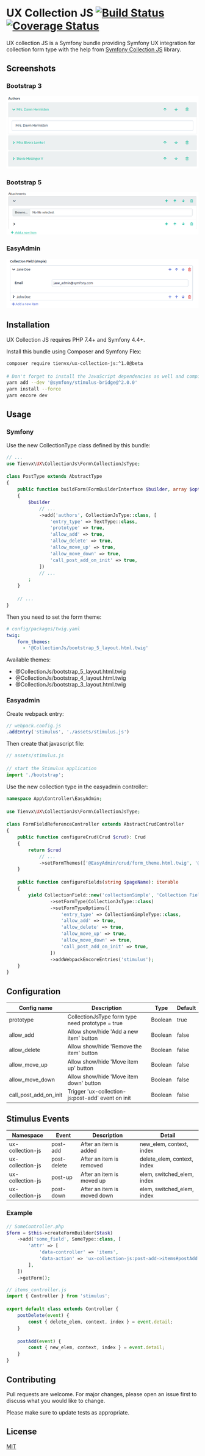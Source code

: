 # UX Collection JS  [![Build Status][actions_badge]][actions_link] [![Coverage Status][coveralls_badge]][coveralls_link]

UX collection JS is a Symfony bundle providing Symfony UX integration for collection form type with the help from [Symfony Collection JS](https://github.com/ruano-a/symfonyCollectionJs) library.

## Screenshots

### Bootstrap 3
![Screenshot Bootstrap 3](./images/collection-js-bootstrap-3.png)
### Bootstrap 5
![Screenshot Bootstrap 5](./images/collection-js-bootstrap-5.png)
### EasyAdmin
![Screenshot EasyAdmin](./images/collection-js-easyadmin.png)

## Installation

UX Collection JS requires PHP 7.4+ and Symfony 4.4+.

Install this bundle using Composer and Symfony Flex:

```sh
composer require tienvx/ux-collection-js:^1.0@beta

# Don't forget to install the JavaScript dependencies as well and compile
yarn add --dev '@symfony/stimulus-bridge@^2.0.0'
yarn install --force
yarn encore dev
```

## Usage

### Symfony

Use the new CollectionType class defined by this bundle:

```php
// ...
use Tienvx\UX\CollectionJs\Form\CollectionJsType;

class PostType extends AbstractType
{
    public function buildForm(FormBuilderInterface $builder, array $options)
    {
        $builder
            // ...
            ->add('authors', CollectionJsType::class, [
                'entry_type' => TextType::class,
                'prototype' => true,
                'allow_add' => true,
                'allow_delete' => true,
                'allow_move_up' => true,
                'allow_move_down' => true,
                'call_post_add_on_init' => true,
            ])
            // ...
        ;
    }

    // ...
}
```

Then you need to set the form theme:
```yaml
# config/packages/twig.yaml
twig:
    form_themes:
      - '@CollectionJs/bootstrap_5_layout.html.twig'
```

Available themes:
- @CollectionJs/bootstrap_5_layout.html.twig
- @CollectionJs/bootstrap_4_layout.html.twig
- @CollectionJs/bootstrap_3_layout.html.twig

### Easyadmin

Create webpack entry:

```javascript
// webpack.config.js
.addEntry('stimulus', './assets/stimulus.js')
```

Then create that javascript file:

```javascript
// assets/stimulus.js

// start the Stimulus application
import './bootstrap';
```

Use the new collection type in the easyadmin controller:

```php
namespace App\Controller\EasyAdmin;

use Tienvx\UX\CollectionJs\Form\CollectionJsType;

class FormFieldReferenceController extends AbstractCrudController
{
    public function configureCrud(Crud $crud): Crud
    {
        return $crud
            // ...
            ->setFormThemes(['@EasyAdmin/crud/form_theme.html.twig', '@CollectionJs/bootstrap_5_layout.html.twig']);
    }

    public function configureFields(string $pageName): iterable
    {
        yield CollectionField::new('collectionSimple', 'Collection Field (simple)')
                ->setFormType(CollectionJsType::class)
                ->setFormTypeOptions([
                    'entry_type' => CollectionSimpleType::class,
                    'allow_add' => true,
                    'allow_delete' => true,
                    'allow_move_up' => true,
                    'allow_move_down' => true,
                    'call_post_add_on_init' => true,
                ])
                ->addWebpackEncoreEntries('stimulus');
    }
}
```

## Configuration

| Config name            | Description                                       | Type     | Default |
|------------------------|---------------------------------------------------|----------|---------|
| prototype              | CollectionJsType form type need prototype = true  | Boolean  | true    |
| allow_add              | Allow show/hide 'Add a new item' button           | Boolean  | false   |
| allow_delete           | Allow show/hide 'Remove the item' button          | Boolean  | false   |
| allow_move_up          | Allow show/hide 'Move item up' button             | Boolean  | false   |
| allow_move_down        | Allow show/hide 'Move item down' button           | Boolean  | false   |
| call_post_add_on_init  | Trigger 'ux-collection-js:post-add' event on init | Boolean  | false   |

## Stimulus Events

| Namespace          | Event       | Description                 | Detail                       |
|--------------------|-------------|-----------------------------|------------------------------|
| ux-collection-js   | post-add    | After an item is added      | new_elem, context, index     |
| ux-collection-js   | post-delete | After an item is removed    | delete_elem, context, index  |
| ux-collection-js   | post-up     | After an item is moved up   | elem, switched_elem, index   |
| ux-collection-js   | post-down   | After an item is moved down | elem, switched_elem, index   |

### Example

```php
// SomeController.php
$form = $this->createFormBuilder($task)
    ->add('some_field', SomeType::class, [
        'attr' => [
            'data-controller' => 'items',
            'data-action' => 'ux-collection-js:post-add->items#postAdd ux-collection-js:post-delete->items#postDelete ',
        ],
    ])
    ->getForm();
```

```js
// items_controller.js
import { Controller } from 'stimulus';

export default class extends Controller {
    postDelete(event) {
        const { delete_elem, context, index } = event.detail;
    }

    postAdd(event) {
        const { new_elem, context, index } = event.detail;
    }
}
```

## Contributing
Pull requests are welcome. For major changes, please open an issue first to discuss what you would like to change.

Please make sure to update tests as appropriate.

## License
[MIT](LICENSE)

[actions_badge]: https://github.com/tienvx/ux-collection-js/workflows/main/badge.svg
[actions_link]: https://github.com/tienvx/ux-collection-js/actions

[coveralls_badge]: https://coveralls.io/repos/tienvx/ux-collection-js/badge.svg?branch=main&service=github
[coveralls_link]: https://coveralls.io/github/tienvx/ux-collection-js?branch=main
